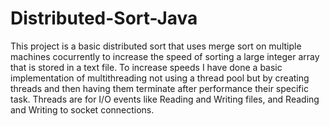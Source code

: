 # Distributed-Sort-Java

This project is a basic distributed sort that uses merge sort on multiple machines cocurrently to increase the speed of sorting a large integer array that is stored in a text file.
To increase speeds I have done a basic implementation of multithreading not using a thread pool but by creating threads and then having them terminate after performance their specific task.
Threads are for I/O events like Reading and Writing files, and Reading and Writing to socket connections.
